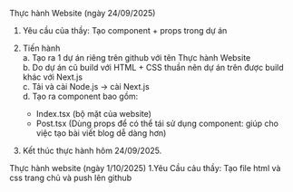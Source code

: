 Thực hành Website (ngày 24/09/2025)

1. Yêu cầu của thầy: Tạo component + props trong dự án  

2. Tiến hành  
   a. Tạo ra 1 dự án riêng trên github với tên Thực hành Website  
   b. Do dự án cũ build với HTML + CSS thuần nên dự án trên được build khác với Next.js  
   c. Tải và cài Node.js -> cài Next.js  
   d. Tạo ra component bao gồm:  
      - Index.tsx (bộ mặt của website)  
      - Post.tsx (Dùng props để có thể tái sử dụng component: giúp cho việc tạo bài viết blog dễ dàng hơn)  

3. Kết thúc thực hành hôm 24/09/2025.

Thực hành website (ngày 1/10/2025)
1.Yêu Cầu cảu thầy: Tạo file html và css trang chủ và push lên github
